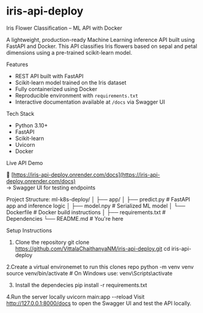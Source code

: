 # iris-api-deploy
Iris Flower Classification – ML API with Docker

A lightweight, production-ready Machine Learning inference API built using FastAPI and Docker. This API classifies Iris flowers based on sepal and petal dimensions using a pre-trained scikit-learn model.

Features

-  REST API built with FastAPI
-  Scikit-learn model trained on the Iris dataset
-  Fully containerized using Docker
-  Reproducible environment with `requirements.txt`
-  Interactive documentation available at `/docs` via Swagger UI



Tech Stack

- Python 3.10+
- FastAPI
- Scikit-learn
- Uvicorn
- Docker

Live API Demo

🔗 [https://iris-api-deploy.onrender.com/docs](https://iris-api-deploy.onrender.com/docs)  
→ Swagger UI for testing endpoints


Project Structure:
ml-k8s-deploy/
│
├── app/
│ ├── predict.py # FastAPI app and inference logic
│ ├── model.npy # Serialized ML model
│ └── Dockerfile # Docker build instructions
│
├── requirements.txt # Dependencies
└── README.md # You're here

 Setup Instructions
1. Clone the repository
  git clone https://github.com/VittalaChaithanyaNM/iris-api-deploy.git
  cd iris-api-deploy

2.Create a virtual environemet to run this clones repo
  python -m venv venv
  source venv/bin/activate  # On Windows use: venv\Scripts\activate

3. Install the dependecies
   pip install -r requirements.txt

4.Run the server locally
  uvicorn main:app --reload
Visit http://127.0.0.1:8000/docs to open the Swagger UI and test the API locally.


